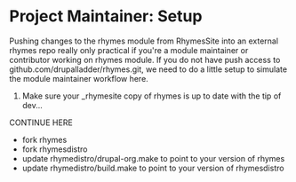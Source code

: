 Project Maintainer: Setup
==================

Pushing changes to the rhymes module from RhymesSite into an external rhymes
repo really only practical if you're a module maintainer or contributor working
on rhymes module. If you do not have push access to
github.com/drupalladder/rhymes.git, we need to do a little setup to simulate the
module maintainer workflow here.

1. Make sure your _rhymesite copy of rhymes is up to date with the tip of dev...

CONTINUE HERE

- fork rhymes
- fork rhymesdistro
- update rhymedistro/drupal-org.make to point to your version of rhymes
- update rhymedistro/build.make to point to your version of rhymesdistro
